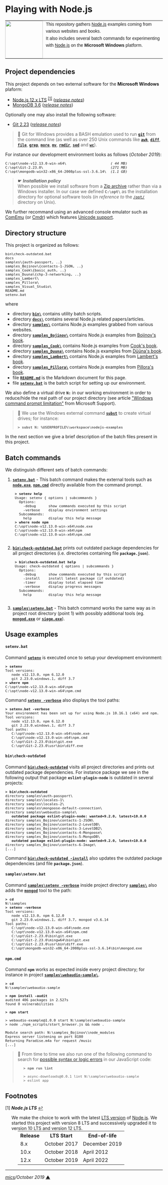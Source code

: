 # <span id="top">Playing with Node.js</span>

<table style="font-family:Helvetica,Arial;font-size:14px;line-height:1.6;">
  <tr>
  <td style="border:0;padding:0 10px 0 0;min-width:120px;"><a href="http://nodejs.org/"><img src="https://nodejs.org/static/images/logos/nodejs-new-pantone-black.png" width="120"/></a></td>
  <td style="border:0;padding:0;vertical-align:text-top;">This repository gathers <a href="https://nodejs.org/en/">Node.js</a> examples coming from various websites and books.<br/>
  It also includes several batch commands for experimenting with <a href="https://nodejs.org/en/">Node.js</a> on the <b>Microsoft Windows</b> platform.
  </td>
  </tr>
</table>

## Project dependencies

This project depends on two external software for the **Microsoft Windows** plaform:

- [Node.js 12.x LTS](https://nodejs.org/en/download/) <sup id="anchor_01"><a href="#footnote_01">[1]</a></sup> ([*release notes*](https://github.com/nodejs/node/blob/master/doc/changelogs/CHANGELOG_V12.md#12.13.0))
- [MongoDB 3.6](https://www.mongodb.org/dl/win32/x86_64-2008plus-ssl) ([*release notes*](https://docs.mongodb.com/manual/release-notes/3.6/))

Optionally one may also install the following software:

- [Git 2.23](https://git-scm.com/download/win) ([*release notes*](https://raw.githubusercontent.com/git/git/master/Documentation/RelNotes/2.23.0.txt))

> **:mag_right:** Git for Windows provides a BASH emulation used to run [**`git`**](https://git-scm.com/docs/git) from the command line (as well as over 250 Unix commands like [**`awk`**](https://www.linux.org/docs/man1/awk.html), [**`diff`**](https://www.linux.org/docs/man1/diff.html), [**`file`**](https://www.linux.org/docs/man1/file.html), [**`grep`**](https://www.linux.org/docs/man1/grep.html), [**`more`**](https://www.linux.org/docs/man1/more.html), [**`mv`**](https://www.linux.org/docs/man1/mv.html), [**`rmdir`**](https://www.linux.org/docs/man1/rmdir.html), [**`sed`**](https://www.linux.org/docs/man1/sed.html) and [**`wc`**](https://www.linux.org/docs/man1/wc.html)).

For instance our development environment looks as follows (*October 2019*):

<pre style="font-size:80%;">
C:\opt\node-v12.13.0-win-x64\                     <i>( 44 MB)</i>
C:\opt\Git-2.23.0\                                <i>(271 MB)</i>
C:\opt\mongodb-win32-x86_64-2008plus-ssl-3.6.14\  <i>(1.1 GB)</i>
</pre>

> **&#9755;** ***Installation policy***<br/>
> When possible we install software from a [Zip archive](https://www.howtogeek.com/178146/htg-explains-everything-you-need-to-know-about-zipped-files/) rather than via a Windows installer. In our case we defined **`C:\opt\`** as the installation directory for optional software tools (*in reference to* the [`/opt/`](http://tldp.org/LDP/Linux-Filesystem-Hierarchy/html/opt.html) directory on Unix).

We further recommand using an advanced console emulator such as [ComEmu](https://conemu.github.io/) (or [Cmdr](http://cmder.net/)) which features [Unicode support](https://conemu.github.io/en/UnicodeSupport.html).

## Directory structure

This project is organized as follows:
<pre style="font-size:80%;">
bin\check-outdated.bat
docs
samples\{auth-passport, ..}
samples_Bojinov\{contacts-1-JSON, ..}
samples_Cook\{basic_auth, ..}
samples_Duuna\{chp-3-networking, ..}
samples_Lambert\
samples_Pillora\
samples_Visual_Studio\
README.md
setenv.bat
</pre>

where

- directory [**`bin\`**](bin/) contains utility batch scripts.
- directory [**`docs\`**](docs/) contains several Node.js related papers/articles.
- directory [**`samples\`**](samples/) contains Node.js examples grabbed from various websites.
- directory [**`samples_Bojinov\`**](samples_Bojinov/) contains Node.js examples from [Bojinov's book](https://www.amazon.com/RESTful-Web-API-Design-Node-JS/dp/1786469138).
- directory [**`samples_Cook\`**](samples_Cook/) contains Node.js examples from [Cook's book](https://www.amazon.com/Node-js-Essentials-Fabian-Cook/dp/1785284924).
- directory [**`samples_Duuna\`**](samples_Duuna/) contains Node.js examples from [Düüna's book](https://pragprog.com/book/kdnodesec/secure-your-node-js-web-application).
- directory [**`samples_Lambert\`**](samples_Lambert/) contains Node.js examples from [Lambert's book](https://www.editions-eni.fr/livre/node-js-exploitez-la-puissance-de-javascript-cote-serveur-9782746089785).
- directory [**`samples_Pillora\`**](samples_Pillora/) contains Node.js examples from [Pillora's book](https://www.packtpub.com/web-development/getting-started-grunt-javascript-task-runner).
- file [**`README.md`**](README.md) is the Markdown document for this page.
- file [**`setenv.bat`**](setenv.bat) is the batch script for setting up our environment.

We also define a virtual drive **`N:`** in our working environment in order to reduce/hide the real path of our project directory (see article ["Windows command prompt limitation"](https://support.microsoft.com/en-gb/help/830473/command-prompt-cmd-exe-command-line-string-limitation) from Microsoft Support).

> **:mag_right:** We use the Windows external command [**`subst`**](https://docs.microsoft.com/en-us/windows-server/administration/windows-commands/subst) to create virtual drives; for instance:
>
> <pre style="font-size:80%;">
> <b>&gt; subst N: %USERPROFILE%\workspace\nodejs-examples</b>
> </pre>

In the next section we give a brief description of the batch files present in this project.

## Batch commands

We distinguish different sets of batch commands:

1. [**`setenv.bat`**](setenv.bat) - This batch command makes the external tools such as [**`node.exe`**](https://nodejs.org/api/cli.html#cli_command_line_options), [**`npm.cmd`**](https://docs.npmjs.com/cli/npm) directly available from the command prompt.

    <pre style="font-size:80%;">
    <b>&gt; setenv help</b>
    Usage: setenv { options | subcommands }
      Options:
        -debug      show commands executed by this script
        -verbose    display environment settings
      Subcommands:
        help        display this help message
    <b>&gt; where node npm</b>
    C:\opt\node-v12.13.0-win-x64\node.exe
    C:\opt\node-v12.13.0-win-x64\npm
    C:\opt\node-v12.13.0-win-x64\npm.cmd
    </pre>

2. [**`bin\check-outdated.bat`**](bin/check-outdated.bat) prints out outdated package dependencies for all project directories (i.e. directories containing file **`package.json`**).

    <pre style="font-size:80%;">
    <b>&gt; bin\check-outdated.bat help</b>
    Usage: check-outdated { options | subcommands }
      Options:
        -debug      show commands executed by this script
        -install    install latest package (if outdated)
        -timer      display total elapsed time
        -verbose    display progress messages
      Subcommands:
        help        display this help message
    </pre>

3. [**`samples\setenv.bat`**](samples/setenv.bat) - This batch command works the same way as in project root directory (point 1) with possibly additional tools (eg. [**`mongod.exe`**](https://docs.mongodb.com/manual/reference/program/mongod/) or [**`siege.exe`**](https://www.joedog.org/siege-manual/)).

## Usage examples

#### `setenv.bat`

Command [**`setenv`**](setenv.bat) is executed once to setup your development environment:

<pre style="font-size:80%;">
<b>&gt; setenv</b>
Tool versions:
   node v12.13.0, npm 6.12.0
   git 2.23.0.windows.1, diff 3.7
<b>&gt; where npm</b>
C:\opt\node-v12.13.0-win-x64\npm
C:\opt\node-v12.13.0-win-x64\npm.cmd
</pre>

Command [**`setenv -verbose`**](setenv.bat) also displays the tool paths:

<pre style="font-size:80%;">
<b>&gt; setenv.bat -verbose</b>
Your environment has been set up for using Node.js 10.16.1 (x64) and npm.
Tool versions:
   node v12.13.0, npm 6.12.0
   git 2.23.0.windows.1, diff 3.7
Tool paths:
   C:\opt\node-v12.13.0-win-x64\node.exe
   C:\opt\node-v12.13.0-win-x64\npm.cmd
   C:\opt\Git-2.23.0\bin\git.exe
   C:\opt\Git-2.23.0\usr\bin\diff.exe
</pre>

#### `bin\check-outdated`

Command [**`bin\check-outdated`**](bin/check-outdated.bat) visits all project directories and prints out outdated package dependencies. For instance package we see in the following output that package **`eslint-plugin-node`** is outdated in several projects:

<pre style="font-size:80%;">
<b>&gt; bin\check-outdated</b>
directory samples\auth-passport\
directory samples\locales-1\
directory samples\locales-2\
directory samples\mongoose-default-connection\
directory samples\webaudio-sample\
   <b>outdated package eslint-plugin-node: wanted=9.2.0, latest=10.0.0</b>
directory samples_Bojinov\contacts-1-JSON\
directory samples_Bojinov\contacts-2-LevelDB\
directory samples_Bojinov\contacts-3-LevelDB2\
directory samples_Bojinov\contacts-4-Mongoose\
directory samples_Bojinov\contacts-5-MongoDB\
   <b>outdated package eslint-plugin-node: wanted=9.2.0, latest=10.0.0</b>
directory samples_Bojinov\contacts-6-Image\
[...]
</pre>

Command [**`bin\check-outdated -install`**](bin/check-outdated.bat) also updates the outdated package dependencies (and file **`package.json`**).

#### `samples\setenv.bat`

Command [**`samples\setenv -verbose`**](samples/setenv.bat) inside project directory [**`samples\`**](samples/) also adds the [**`mongod`**](https://docs.mongodb.com/manual/reference/program/mongod/) tool to the path:

<pre style="font-size:80%;">
<b>&gt; cd</b>
N:\samples
<b>&gt; setenv -verbose</b>
Tool versions:
   node v12.13.0, npm 6.12.0
   git 2.23.0.windows.1, diff 3.7, mongod v3.6.14
Tool paths:
   C:\opt\node-v12.13.0-win-x64\node.exe
   C:\opt\node-v12.13.0-win-x64\npm.cmd
   C:\opt\Git-2.23.0\bin\git.exe
   C:\opt\Git-2.23.0\mingw64\bin\git.exe
   C:\opt\Git-2.23.0\usr\bin\diff.exe
   C:\opt\mongodb-win32-x86_64-2008plus-ssl-3.6.14\bin\mongod.exe
</pre>

#### `npm.cmd`

Command **`npm`** works as expected inside every project directory; for instance in project [**`samples\webaudio-sample\`**](samples/webaudio-sample/).

<pre style="font-size:80%;">
<b>&gt; cd</b>
N:\samples\webaudio-sample

<b>&gt; npm install -audit</b>
audited 406 packages in 2.527s
found 0 vulnerabilities

<b>&gt; npm start</b>

> webaudio-example@1.0.0 start N:\samples\webaudio-sample
> node ./npm_scripts/start_browser.js && node .

Module search path: N:\samples_Bojinov\\node_modules
Express server listening on port 8180
Returning Paradise.m4a for request /music
[...]
</pre>

> **:mag_right:** From time to time we also run one of the following command to search for <a href="https://eslint.org/docs/rules/">possible syntax or logic errors</a> in our JavaScript code:
> <pre style="margin-left:18px; font-size:80%;">
> <b>&gt; npm run lint</b>
> &nbsp;
> > async-downloads@0.0.1 lint N:\samples\webaudio-sample
> > eslint app
> </pre></li>

## Footnotes

<a name="footnote_01">[1]</a> ***Node.js LTS*** [↩](#anchor_01)

<p style="margin:0 0 1em 20px;">
We make the choice to work with the latest <a href="https://github.com/nodejs/Release">LTS version</a> of <a href="https://nodejs.org/en/">Node.js</a>. We started this project with version 8 LTS and successively upgraded it to version 10 LTS and version 12 LTS.
<table style="margin:0 0 1em 20px;">
<tr><th>Release</th><th>LTS Start</th><th>End-of-life</th></tr>
<tr><td>8.x</td><td>October 2017</td><td>December 2019</td></tr>
<tr><td>10.x</td><td>October 2018</td><td>April 2012</td></tr>
<tr><td>12.x</td><td>October 2019</td><td>April 2022</td></tr>
</table>
</p>

***

*[mics](http://lampwww.epfl.ch/~michelou/)/October 2019* [**&#9650;**](#top)
<span id="bottom">&nbsp;</span>
